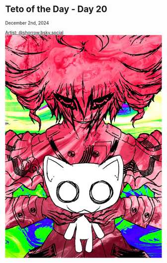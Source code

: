 # Teto of the Day - Day 20
<div class="post-date">December 2nd, 2024</div>


[Artist: @shorrow.bsky.social](https://bsky.app/profile/shorrow.bsky.social/post/3lc6z3z4a3c2i)
![Kasane Teto Art](/totd/DAY_20.jpg)